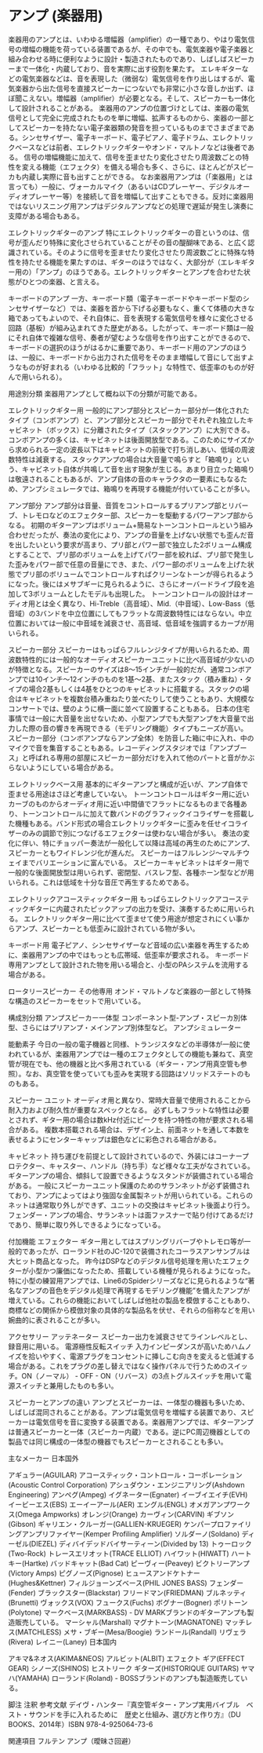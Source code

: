 # アンプ (楽器用)

楽器用のアンプとは、いわゆる増幅器（amplifier）の一種であり、やはり電気信号の増幅の機能を荷っている装置であるが、その中でも、電気楽器や電子楽器と組み合わせる時に便利なように設計・製造されたものであり、しばしばスピーカーまで一体化・内蔵しており、音を実際に出す役割を果たす。
エレキギターなどの電気楽器などは、音を表現した（微弱な）電気信号を作り出しはするが、電気楽器から出た信号を直接スピーカーにつないでも非常に小さな音しか出ず、ほぼ聞こえない。増幅器（amplifier）が必要となる。そして、スピーカーも一体化して設計されることがある。
楽器用のアンプの位置づけとしては、楽器の電気信号として完全に完成されたものを単に増幅、拡声するものから、楽器の一部としてスピーカーを持たない電子楽器類の発音を担っているものまでさまざまである。シンセサイザー、電子キーボード、電子ピアノ、電子ドラム、エレクトリックベースなどは前者、エレクトリックギターやオンド・マルトノなどは後者である。
信号の増幅機能に加えて、信号を歪ませたり変化させたり周波数ごとの特性を変える機能（エフェクタ）を備える場合も多く、さらに、ほとんどがスピーカも内蔵し実際に音も出すことができる。
なお楽器用アンプは（「楽器用」とは言っても）一般に、ヴォーカルマイク（あるいはCDプレーヤー、デジタルオーディオプレーヤー等）を接続して音を増幅して出すこともできる。反対に楽器用ではないリスニング用アンプはデジタルアンプなどの処理で遅延が発生し演奏に支障がある場合もある。

エレクトリックギターのアンプ
特にエレクトリックギターの音というのは、信号が歪んだり特殊に変化させられていることがその音の醍醐味である、と広く認識されている。そのように信号を歪ませたり変化させたり周波数ごとに特殊な特性を持たせる機能を果たすのは、ギターのほうではなく、大部分が（エレキギター用の）「アンプ」のほうである。エレクトリックギターとアンプを合わせた状態がひとつの楽器、と言える。

キーボードのアンプ
一方、キーボード類（電子キーボードやキーボード型のシンセサイザーなど）では、楽器を首から下げる必要もなく、重くて体積の大きな箱であってもよいので、それ自体に、音を表現する電気信号を様々に変化させる回路（基板）が組み込まれてきた歴史がある。したがって、キーボード類は一般にそれ自体で複雑な信号、奏者が望むような信号を作り出すことができるので、キーボードの選択のほうがはるかに重要であり、キーボード用のアンプのほうは、一般に、キーボードから出力された信号をそのまま増幅して音にして出すようなものが好まれる（いわゆる比較的「フラット」な特性で、低歪率のものが好んで用いられる）。

用途別分類
楽器用アンプとして概ね以下の分類が可能である。

エレクトリックギター用
一般的にアンプ部分とスピーカー部分が一体化されたタイプ（コンボアンプ）と、アンプ部分とスピーカー部分でそれぞれ独立したキャビネット（ボックス）に分離されたタイプ（スタックアンプ）に大別できる。
コンボアンプの多くは、キャビネットは後面開放型である。このためにサイズから求められる一定の波長以下はキャビネットの前後で打ち消しあい、低域の周波数特性は減衰する。
スタックアンプの場合は大音量で鳴らすと「箱鳴り」という、キャビネット自体が共鳴して音を出す現象が生じる。あまり目立った箱鳴りは敬遠されることもあるが、アンプ自体の音のキャラクタの一要素にもなるため、アンプシミュレータでは、箱鳴りを再現する機能が付いていることが多い。

アンプ部分
アンプ部分は音量、音質をコントロールするプリアンプ部とリバーブ、トレモロなどのエフェクター部、スピーカーを駆動するパワーアンプ部からなる。
初期のギターアンプはボリューム+簡易なトーンコントロールという組み合わせだったが、奏法の変化により、アンプの音量を上げない状態でも歪んだ音を出したいという要求が高まり、プリ部とパワー部で独立した2ボリューム構成とすることで、プリ部のボリュームを上げてパワー部を絞れば、プリ部で発生した歪みをパワー部で任意の音量にでき、また、パワー部のボリュームを上げた状態でプリ部のボリュームでコントロールすればクリーンなトーンが得られるようになった。後にはメサブギーに見られるように、さらにオーバードライブ段を追加して3ボリュームとしたモデルも出現した。
トーンコントロールの設計はオーディオ用とは全く異なり、Hi-Treble（高音域）、Mid.（中音域）、Low-Bass（低音域）の3バンドを中立位置にしてもフラットな周波数特性にはならない。中立位置においては一般に中音域を減衰させ、高音域、低音域を強調するカーブが用いられる。

スピーカー部分
スピーカーはもっぱらフルレンジタイプが用いられるため、周波数特性的には一般的なオーディオスピーカーユニットに比べ高音域が少ないのが特徴となる。スピーカーのサイズは8〜15インチが一般的だが、通常コンボアンプでは10インチ〜12インチのものを1基～2基、またスタック（積み重ね）・タイプの場合2基もしくは4基をひとつのキャビネットに搭載する。スタックの場合はキャビネットを複数台積み重ねたり並べたりして使うこともあり、大規模なコンサートでは、壁のように横一面に並べて設置することもある。
日本の住宅事情では一般に大音量を出せないため、小型アンプでも大型アンプを大音量で出力した際の音の響きを再現できる（モデリング機能）タイプもニーズが高い。
スピーカー部分（コンボアンプならアンプ全体）を防音した箱に中に入れ、中のマイクで音を集音することもある。レコーディングスタジオでは「アンプブース」と呼ばれる専用の部屋にスピーカー部分だけを入れて他のパートと音がかぶらないようにしている場合がある。

エレクトリックベース用
基本的にギターアンプと構成が近いが、アンプ自体で歪ませる用途はさほど考慮していない。
トーンコントロールはギター用に近いカーブのものからオーディオ用に近い中間値でフラットになるものまで各種あり、トーンコントロールに加えて数バンドのグラフィックイコライザーを搭載した機種もある。バンド形式の場合エレクトリックギターに歪みを任せイコライザーのみの調節で別につなげるエフェクターは使わない場合が多い。
奏法の変化に伴い、特にチョッパー奏法が一般化して以降は高域の再生のためにアンプ、スピーカーともワイドレンジ化が進んだ。
スピーカーはフルレンジ〜マルチウェイまでバリエーションに富んでいる。
スピーカーキャビネットはギター用で一般的な後面開放型は用いられず、密閉型、バスレフ型、各種ホーン型などが用いられる。これは低域を十分な音圧で再生するためである。

エレクトリックアコースティックギター用
もっぱらエレクトリックアコースティックギターに内蔵されたピックアップの出力を受け、演奏するために用いられる。
エレクトリックギター用に比べて歪ませて使う用途が想定されにくい事からアンプ、スピーカーとも低歪みに設計されている物が多い。

キーボード用
電子ピアノ、シンセサイザーなど音域の広い楽器を再生するために、楽器用アンプの中ではもっとも広帯域、低歪率が要求される。
キーボード専用アンプとして設計された物を用いる場合と、小型のPAシステムを流用する場合がある。

ロータリースピーカー
その他専用
オンド・マルトノなど楽器の一部として特殊な構造のスピーカーをセットで用いている。

構成別分類
アンプスピーカー一体型
コンポーネント型-アンプ・スピーカ別体型、さらにはプリアンプ・メインアンプ別体型など。
アンプシミュレーター

能動素子
今日の一般の電子機器と同様、トランジスタなどの半導体が一般に使われているが、楽器用アンプでは一種のエフェクタとしての機能も兼ねて、真空管が現在でも、他の機器と比べ多用されている（ギター・アンプ用真空管も参照）。なお、真空管を使っていても歪みを実現する回路はソリッドステートのものもある。

スピーカー
ユニット
オーディオ用と異なり、常時大音量で使用されることから耐入力および耐久性が重要なスペックとなる。
必ずしもフラットな特性は必要とされず、ギター用の場合は数kHz付近にピークを持つ特性の物が要求される場合がある。
複数本搭載される場合は、デザイン上、前面ネットを通して本数を表せるようにセンターキャップは銀色などに彩色される場合がある。

キャビネット
持ち運びを前提として設計されているので、外装にはコーナープロテクター、キャスター、ハンドル（持ち手）など様々な工夫がなされている。
ギターアンプの場合、傾斜して設置できるようなスタンドが装備されている場合がある。
一般にスピーカーユニット保護のためのサランネットが必ず装備されており、アンプによってはより強固な金属製ネットが用いられている。これらのネットは通常取り外しができず、ユニットの交換はキャビネット後面より行う。フェンダー・アンプの場合、サランネットは面ファスナーで貼り付けてあるだけであり、簡単に取り外しできるようになっている。

付加機能
エフェクター
ギター用としてはスプリングリバーブやトレモロ等が一般的であったが、ローランド社のJC-120で装備されたコーラスアンサンブルは大ヒット商品となった。
昨今はDSPなどのデジタル信号処理を用いたエフェクターが小型かつ廉価になったため、搭載している機種が見られるようになった。特に小型の練習用アンプでは、Line6のSpiderシリーズなどに見られるような“著名なアンプの音色をデジタル処理で再現するモデリング機能”を備えたアンプが増えている。これらの機能においてしばしば他社の製品を模倣することもあり、商標などの関係から模倣対象の具体的な製品名を伏せ、それらの俗称などを用い婉曲的に表されることが多い。

アクセサリー
アッテネーター
スピーカー出力を減衰させてラインレベルとし、録音用に用いる。
電源極性反転スイッチ
入力インピーダンスが高いためハムノイズを拾いやすく、電源プラグをコンセントに挿しこむ向きを変えると低減する場合がある。これをプラグの差し替えではなく操作パネルで行うためのスイッチ。ON（ノーマル） - OFF - ON（リバース）の3点トグルスイッチを用いて電源スイッチと兼用したものも多い。

スピーカーとアンプの違い
アンプとスピーカーは、一体型の機器も多いため、しばしば混同されることがある。アンプは電気信号を増幅する装置であり、スピーカーは電気信号を音に変換する装置である。楽器用アンプでは、ギターアンプは普通スピーカーと一体（スピーカー内蔵）である。逆にPC周辺機器としての製品では同じ構成の一体型の機器でもスピーカーとされることも多い。

主なメーカー
日本国外

アギュラー(AGUILAR)
アコースティック・コントロール・コーポレーション (Acoustic Control Corporation)
アシュダウン・エンジニアリング(Ashdown Engineering)
アンペグ(Ampeg)
イグネーター(Egnater)
イーブイエイチ(EVH)
イービーエス(EBS)
エーイーアール(AER)
エングル(ENGL)
オメガアンプワークス(Omega Ampworks)
オレンジ(Orange)
カーヴィン(CARVIN)
ギブソン(Gibson)
ギャリエン・クルーガー(GALLIEN-KRUEGER)
ケンパープロファイリングアンプリファイヤー(Kemper Profiling Amplifier)
ソルダーノ(Soldano)
ディーゼル(DIEZEL)
ディバイデッドバイサーティーン(Divided by 13)
トゥーロック(Two-Rock)
トレースエリオット(TRACE ELLIOT)
ハイワット(HIWATT)
ハートキー(Hartke)
バッドキャット(Bad Cat)
ピーヴィー(Peavey)
ビクトリーアンプ(Victory Amps)
ピグノーズ(Pignose)
ヒュースアンドケトナー(Hughes&Kettner)
フィルジョーンズベース(PHIL JONES BASS)
フェンダー(Fender)
ブラックスター(Blackstar)
フリードマン(FRIEDMAN)
ブルネッティ(Brunetti)
ヴォックス(VOX)
フュークス(Fuchs)
ボグナー(Bogner)
ポリトーン(Polytone)
マークベース(MARKBASS) - DV MARKブランドのギターアンプも製造販売している。
マーシャル(Marshall)
マグナトーン(MAGNATONE)
マッチレス(MATCHLESS)
メサ・ブギー(Mesa/Boogie)
ランドール(Randall)
リヴェラ(Rivera)
レイニー(Laney)
日本国内

アキマ&ネオス(AKIMA&NEOS)
アルビット(ALBIT)
エフェクト ギア(EFFECT GEAR)
シノーズ(SHINOS)
ヒストリーク ギターズ(HISTORIQUE GUITARS)
ヤマハ(YAMAHA)
ローランド(Roland) - BOSSブランドのアンプも製造販売している。

脚注
注釈
参考文献
デイヴ・ハンター『真空管ギター・アンプ実用バイブル　ベスト・サウンドを手に入れるために　歴史と仕組み、選び方と作り方』（DU BOOKS、2014年）ISBN 978-4-925064-73-6

関連項目
フルテン
アンプ（曖昧さ回避）